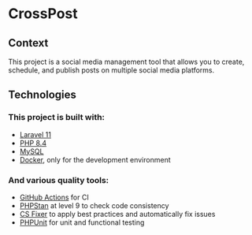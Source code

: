 # CrossPost

## Context
This project is a social media management tool that allows you to create, schedule, and publish posts on multiple social media platforms.

## Technologies
### This project is built with:
- [Laravel 11](https://laravel.com/)
- [PHP 8.4](https://www.php.net/releases/8.3/en.php)
- [MySQL](https://www.mysql.com/fr/)
- [Docker](https://www.docker.com/), only for the development environment

### And various quality tools:
- [GitHub Actions](https://docs.github.com/en/actions) for CI
- [PHPStan](https://phpstan.org/) at level 9 to check code consistency
- [CS Fixer](https://github.com/PHP-CS-Fixer/PHP-CS-Fixer) to apply best practices and automatically fix issues
- [PHPUnit](https://phpunit.de/index.html) for unit and functional testing
